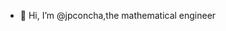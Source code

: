 - 👋 Hi, I’m @jpconcha,the mathematical engineer

<!---
jpconcha/jpconcha is a ✨ special ✨ repository because its `README.md` (this file) appears on your GitHub profile.
You can click the Preview link to take a look at your changes.
--->
